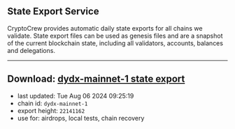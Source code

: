 ## State Export Service
CryptoCrew provides automatic daily state exports for all chains we validate. State export files can be used as genesis files and are a snapshot of the current blockchain state, including all validators, accounts, balances and delegations.

---
**Download: [dydx-mainnet-1 state export](https://dl-tyo.ccvalidators.com/SERVICE/dydx/dydx-mainnet-1_export_22141162.json)**
---

- last updated: Tue Aug 06 2024 09:25:19
- chain id: `dydx-mainnet-1`
- export height: `22141162`
- use for: airdrops, local tests, chain recovery
